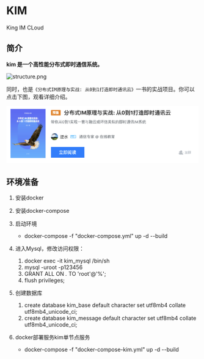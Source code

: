 # KIM

King IM CLoud

## 简介

**kim 是一个高性能分布式即时通信系统。**

![structure.png](https://p1-juejin.byteimg.com/tos-cn-i-k3u1fbpfcp/2633b07fd1a144d685ceed9be5f64911~tplv-k3u1fbpfcp-watermark.image)

同时，也是`《分布式IM原理与实战: 从0到1打造即时通讯云》`一书的实战项目。你可以点击下图，观看详细介绍。

[![book](./book.png)](https://juejin.cn/book/6963277002044342311)

## 环境准备

1. 安装docker
2. 安装docker-compose
3. 启动环境
   -  docker-compose -f "docker-compose.yml" up -d --build
4. 进入Mysql，修改访问权限：
   1. docker exec -it kim_mysql /bin/sh
   2. mysql -uroot -p123456
   3. GRANT ALL ON *.* TO 'root'@'%';
   4. flush privileges;
5. 创建数据库
   1. create database kim_base default character set utf8mb4 collate utf8mb4_unicode_ci;
   2. create database kim_message default character set utf8mb4 collate utf8mb4_unicode_ci;

6. docker部署服务kim单节点服务
   - docker-compose -f "docker-compose-kim.yml" up -d --build